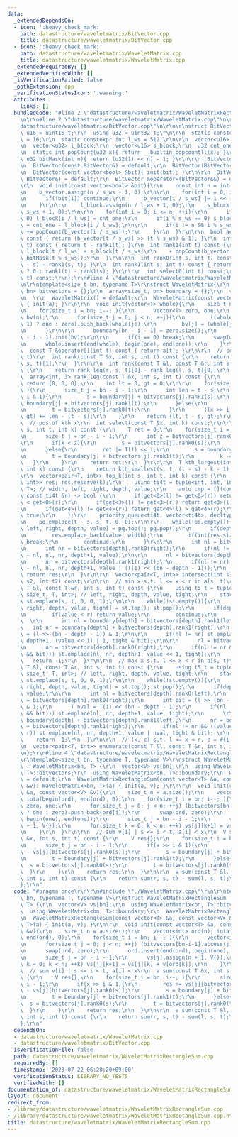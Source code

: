 ```yaml
---
data:
  _extendedDependsOn:
  - icon: ':heavy_check_mark:'
    path: datastructure/waveletmatrix/BitVector.cpp
    title: datastructure/waveletmatrix/BitVector.cpp
  - icon: ':heavy_check_mark:'
    path: datastructure/waveletmatrix/WaveletMatrix.cpp
    title: datastructure/waveletmatrix/WaveletMatrix.cpp
  _extendedRequiredBy: []
  _extendedVerifiedWith: []
  _isVerificationFailed: false
  _pathExtension: cpp
  _verificationStatusIcon: ':warning:'
  attributes:
    links: []
  bundledCode: "#line 2 \"datastructure/waveletmatrix/WaveletMatrixRectangleSum.cpp\"\
    \n\r\n#line 2 \"datastructure/waveletmatrix/WaveletMatrix.cpp\"\n\r\n#line 2 \"\
    datastructure/waveletmatrix/BitVector.cpp\"\n\r\n\r\nstruct BitVector{\r\n  using\
    \ u16 = uint16_t;\r\n  using u32 = uint32_t;\r\n\r\n  static constexpr int s_ws\
    \ = 16;\r\n  static constexpr int l_ws = 512;\r\n\r\n  vector<u16> b_vector;\r\
    \n  vector<u32> l_block;\r\n  vector<u16> s_block;\r\n  u32 cnt_one = 0;\r\n\r\
    \n  static int popCount(u32 x){ return __builtin_popcountll(x); }\r\n  static\
    \ u32 bitMask(int n){ return (u32(1) << n) - 1; }\r\n\r\n  BitVector() = default;\r\
    \n  BitVector(const BitVector&) = default;\r\n  BitVector(BitVector&&) = default;\r\
    \n  BitVector(const vector<bool> &bit){ init(bit); }\r\n\r\n  BitVector &operator=(const\
    \ BitVector&) = default;\r\n  BitVector &operator=(BitVector&&) = default;\r\n\
    \r\n  void init(const vector<bool> &bit){\r\n    const int n = int(bit.size());\r\
    \n    b_vector.assign(n / s_ws + 1, 0);\r\n\r\n    for(int i = 0; i < n; ++i){\r\
    \n      if(!bit[i]) continue;\r\n      b_vector[i / s_ws] |= 1 << (i % s_ws);\r\
    \n    }\r\n\r\n    l_block.assign(n / l_ws + 1, 0);\r\n    s_block.assign(n /\
    \ s_ws + 1, 0);\r\n\r\n    for(int i = 0; i <= n; ++i){\r\n      if(i % l_ws ==\
    \ 0) l_block[i / l_ws] = cnt_one;\r\n      if(i % s_ws == 0) s_block[i / s_ws]\
    \ = cnt_one - l_block[i / l_ws];\r\n\r\n      if(i != n && i % s_ws == 0) cnt_one\
    \ += popCount(b_vector[i / s_ws]);\r\n    }\r\n  }\r\n\r\n  bool access(int t)\
    \ const { return (b_vector[t / s_ws] >> (t % s_ws) & 1); }\r\n  int rank0(int\
    \ t) const { return t - rank1(t); }\r\n  int rank1(int t) const {\r\n    return\
    \ l_block[t / l_ws] + s_block[t / s_ws]\r\n    + popCount(b_vector[t / s_ws] &\
    \ bitMask(t % s_ws));\r\n  }\r\n\r\n  int rank0(int s, int t) const { return (t\
    \ - s) - rank1(s, t); }\r\n  int rank1(int s, int t) const { return (s == t) \
    \ ? 0 : rank1(t) - rank1(s); }\r\n\r\n  int select0(int t) const;\r\n  int select1(int\
    \ t) const;\r\n};\r\n#line 4 \"datastructure/waveletmatrix/WaveletMatrix.cpp\"\
    \n\r\ntemplate<size_t bn, typename T>\r\nstruct WaveletMatrix{\r\n  array<BitVector,\
    \ bn> bitvectors = {};\r\n  array<size_t, bn> boundary = {};\r\n  vector<T> a;\r\
    \n  \r\n  WaveletMatrix() = default;\r\n  WaveletMatrix(const vector<T> &a): a(a)\
    \ { init(a); }\r\n\r\n  void init(vector<T> whole){\r\n    size_t n = whole.size();\r\
    \n    for(size_t i = bn; i--; ){\r\n      vector<T> zero, one;\r\n      vector<bool>\
    \ bv(n);\r\n      for(size_t j = 0; j < n; ++j){\r\n        ((whole[j] >> i &\
    \ 1) ? one : zero).push_back(whole[j]);\r\n        bv[j] = (whole[j] >> i & 1);\r\
    \n      }\r\n\r\n      boundary[bn - i - 1] = zero.size();\r\n      bitvectors[bn\
    \ - i - 1].init(bv);\r\n\r\n      if(i == 0) break;\r\n      swap(whole, zero);\r\
    \n      whole.insert(end(whole), begin(one), end(one));\r\n    }\r\n  }\r\n\r\n\
    \  const T &operator[](int t) const { return a[t]; }\r\n\r\n  // count x in a[s,\
    \ t)\r\n  int rank(const T &x, int s, int t) const {\r\n    return rank_leg(x,\
    \ s, t)[1];\r\n  }\r\n\r\n  int rank(const T &l, const T &r, int s, int t) const\
    \ {\r\n    return rank_leg(r, s, t)[0] - rank_leg(l, s, t)[0];\r\n  }\r\n\r\n\
    \  array<int, 3> rank_leg(const T &x, int s, int t) const {\r\n    if(s >= t)\
    \ return {0, 0, 0};\r\n    int lt = 0, gt = 0;\r\n\r\n    for(size_t i = bn; i--;\
    \ ){\r\n      size_t j = bn - i - 1;\r\n      int len = t - s;\r\n      if(x >>\
    \ i & 1){\r\n        s = boundary[j] + bitvectors[j].rank1(s);\r\n        t =\
    \ boundary[j] + bitvectors[j].rank1(t);\r\n      }else{\r\n        s = bitvectors[j].rank0(s);\r\
    \n        t = bitvectors[j].rank0(t);\r\n      }\r\n      ((x >> i & 1) ? lt :\
    \ gt) += len - (t - s);\r\n    }\r\n    return {lt, t - s, gt};\r\n  }\r\n\r\n\
    \  // pos of kth x\r\n  int select(const T &x, int k) const;\r\n\r\n  T kth_smallest(int\
    \ s, int t, int k) const {\r\n    T ret = 0;\r\n    for(size_t i = bn; i--; ){\r\
    \n      size_t j = bn - i - 1;\r\n      int z = bitvectors[j].rank0(s, t);\r\n\
    \r\n      if(k < z){\r\n        s = bitvectors[j].rank0(s);\r\n        t = bitvectors[j].rank0(t);\r\
    \n      }else{\r\n        ret |= T(1) << i;\r\n        s = boundary[j] + bitvectors[j].rank1(s);\r\
    \n        t = boundary[j] + bitvectors[j].rank1(t);\r\n        k -= z;\r\n   \
    \   }\r\n    }\r\n    return ret;\r\n  }\r\n\r\n  T kth_largest(int s, int t,\
    \ int k) const {\r\n    return kth_smallest(s, t, (t - s) - k - 1);\r\n  }\r\n\
    \r\n  vector<pair<T, int>> top_k(int s, int t, int k) const {\r\n    vector<pair<T,\
    \ int>> res; res.reserve(k);\r\n    using ti4t = tuple<int, int, int, size_t,\
    \ T>; // width, left, right, depth, value;\r\n    auto cmp = [](const ti4t &l,\
    \ const ti4t &r) -> bool {\r\n      if(get<0>(l) != get<0>(r)) return get<0>(l)\
    \ < get<0>(r);\r\n      if(get<3>(l) != get<3>(r)) return get<3>(l) > get<3>(r);\r\
    \n      if(get<4>(l) != get<4>(r)) return get<4>(l) > get<4>(r);\r\n      return\
    \ true;\r\n    };\r\n    priority_queue<ti4t, vector<ti4t>, decltype(cmp)> pq{cmp};\r\
    \n    pq.emplace(t - s, s, t, 0, 0);\r\n\r\n    while(!pq.empty()){\r\n      auto[width,\
    \ left, right, depth, value] = pq.top(); pq.pop();\r\n      if(depth >= bn){\r\
    \n        res.emplace_back(value, width);\r\n        if(int(res.size()) >= k)\
    \ break;\r\n        continue;\r\n      }\r\n\r\n      int nl = bitvectors[depth].rank0(left);\r\
    \n      int nr = bitvectors[depth].rank0(right);\r\n      if(nl != nr) pq.emplace(nr\
    \ - nl, nl, nr, depth+1, value);\r\n\r\n      nl = bitvectors[depth].rank1(left);\r\
    \n      nr = bitvectors[depth].rank1(right);\r\n      if(nl != nr) pq.emplace(nr\
    \ - nl, nl, nr, depth+1, value | (T(1) << (bn - depth - 1)));\r\n    }\r\n   \
    \ return res;\r\n  }\r\n\r\n  vector<pair<T, int>> intersect(int s1, int t1, int\
    \ s2, int t2) const;\r\n\r\n  // min x s.t. l <= x < r in a[s, t)\r\n  T get_min(const\
    \ T &l, const T &r, int s, int t) const {\r\n    using t5_t = tuple<int, int,\
    \ size_t, T, int>; // left, right, depth, value, tight;\r\n    stack<t5_t> st;\
    \ st.emplace(s, t, 0, 0, 1);\r\n\r\n    while(!st.empty()){\r\n      auto[left,\
    \ right, depth, value, tight] = st.top(); st.pop();\r\n      if(depth == bn){\r\
    \n        if(value < r) return value;\r\n        continue;\r\n      }\r\n    \
    \  \r\n      int nl = boundary[depth] + bitvectors[depth].rank1(left);\r\n   \
    \   int nr = boundary[depth] + bitvectors[depth].rank1(right);\r\n      int bit\
    \ = (l >> (bn - depth - 1)) & 1;\r\n\r\n      if(nl != nr) st.emplace(nl, nr,\
    \ depth+1, (value << 1) | 1, tight & bit);\r\n\r\n      nl = bitvectors[depth].rank0(left);\r\
    \n      nr = bitvectors[depth].rank0(right);\r\n      if(nl != nr && (!(tight\
    \ && bit))) st.emplace(nl, nr, depth+1, value << 1, tight);\r\n    }\r\n\r\n \
    \   return -1;\r\n  }\r\n\r\n  // max x s.t. l <= x < r in a[s, t)\r\n  T get_max(const\
    \ T &l, const T &r, int s, int t) const {\r\n    using t5_t = tuple<int, int,\
    \ size_t, T, int>; // left, right, depth, value, tight;\r\n    stack<t5_t> st;\
    \ st.emplace(s, t, 0, 0, 1);\r\n\r\n    while(!st.empty()){\r\n      auto[left,\
    \ right, depth, value, tight] = st.top(); st.pop();\r\n      if(depth == bn) return\
    \ value;\r\n\r\n      int nl = bitvectors[depth].rank0(left);\r\n      int nr\
    \ = bitvectors[depth].rank0(right);\r\n      int bit = (l >> (bn - depth - 1))\
    \ & 1;\r\n      T nval = T(1) << (bn - depth - 1);\r\n      if(nl != nr && (!(tight\
    \ && bit))) st.emplace(nl, nr, depth+1, value, tight);\r\n      \r\n      nl =\
    \ boundary[depth] + bitvectors[depth].rank1(left);\r\n      nr = boundary[depth]\
    \ + bitvectors[depth].rank1(right);\r\n      if(nl != nr && ((value | nval) <\
    \ r)) st.emplace(nl, nr, depth+1, value | nval, tight & bit); \r\n    }\r\n\r\n\
    \    return -1;\r\n  }\r\n\r\n  // (x, c) s.t. l <= x < r, c = #{i | ai = x}\r\
    \n  vector<pair<T, int>> enumerate(const T &l, const T &r, int s, int t) const;\r\
    \n};\r\n#line 4 \"datastructure/waveletmatrix/WaveletMatrixRectangleSum.cpp\"\n\
    \r\ntemplate<size_t bn, typename T, typename V>\r\nstruct WaveletMatrixRectangleSum\
    \ : WaveletMatrix<bn, T> {\r\n  vector<V> vs[bn];\r\n  using WaveletMatrix<bn,\
    \ T>::bitvectors;\r\n  using WaveletMatrix<bn, T>::boundary;\r\n  WaveletMatrixRectangleSum()\
    \ = default;\r\n  WaveletMatrixRectangleSum(const vector<T> &a, const vector<V>\
    \ &v): WaveletMatrix<bn, T>(a) { init(a, v); }\r\n\r\n  void init(const vector<T>\
    \ &a, const vector<V> &v){\r\n    size_t n = a.size();\r\n    vector<int> ord(n);\
    \ iota(begin(ord), end(ord), 0);\r\n    for(size_t i = bn; i--; ){\r\n      vector<int>\
    \ zero, one;\r\n      for(size_t j = 0; j < n; ++j) (bitvectors[bn-i-1].access(j)\
    \ ? one : zero).push_back(ord[j]);\r\n      swap(ord, zero);\r\n      ord.insert(end(ord),\
    \ begin(one), end(one));\r\n      size_t j = bn - i - 1;\r\n      vs[j].assign(n\
    \ + 1, V{});\r\n      for(size_t k = 0; k < n; ++k) vs[j][k+1] = vs[j][k] + v[ord[k]];\r\
    \n    }\r\n  }\r\n\r\n  // sum v[i] | s <= i < t, a[i] < x\r\n  V sum(const T\
    \ &x, int s, int t) const {\r\n    V res{};\r\n    for(size_t i = bn; i--; ){\r\
    \n      size_t j = bn - i - 1;\r\n      if(x >> i & 1){\r\n        res += vs[j][bitvectors[j].rank0(t)]\
    \ - vs[j][bitvectors[j].rank0(s)];\r\n        s = boundary[j] + bitvectors[j].rank1(s);\r\
    \n        t = boundary[j] + bitvectors[j].rank1(t);\r\n      }else{\r\n      \
    \  s = bitvectors[j].rank0(s);\r\n        t = bitvectors[j].rank0(t);\r\n    \
    \  }\r\n    }\r\n    return res;\r\n  }\r\n\r\n  V sum(const T &l, const T &r,\
    \ int s, int t) const {\r\n    return sum(r, s, t) - sum(l, s, t);\r\n  }\r\n\
    };\r\n"
  code: "#pragma once\r\n\r\n#include \"./WaveletMatrix.cpp\"\r\n\r\ntemplate<size_t\
    \ bn, typename T, typename V>\r\nstruct WaveletMatrixRectangleSum : WaveletMatrix<bn,\
    \ T> {\r\n  vector<V> vs[bn];\r\n  using WaveletMatrix<bn, T>::bitvectors;\r\n\
    \  using WaveletMatrix<bn, T>::boundary;\r\n  WaveletMatrixRectangleSum() = default;\r\
    \n  WaveletMatrixRectangleSum(const vector<T> &a, const vector<V> &v): WaveletMatrix<bn,\
    \ T>(a) { init(a, v); }\r\n\r\n  void init(const vector<T> &a, const vector<V>\
    \ &v){\r\n    size_t n = a.size();\r\n    vector<int> ord(n); iota(begin(ord),\
    \ end(ord), 0);\r\n    for(size_t i = bn; i--; ){\r\n      vector<int> zero, one;\r\
    \n      for(size_t j = 0; j < n; ++j) (bitvectors[bn-i-1].access(j) ? one : zero).push_back(ord[j]);\r\
    \n      swap(ord, zero);\r\n      ord.insert(end(ord), begin(one), end(one));\r\
    \n      size_t j = bn - i - 1;\r\n      vs[j].assign(n + 1, V{});\r\n      for(size_t\
    \ k = 0; k < n; ++k) vs[j][k+1] = vs[j][k] + v[ord[k]];\r\n    }\r\n  }\r\n\r\n\
    \  // sum v[i] | s <= i < t, a[i] < x\r\n  V sum(const T &x, int s, int t) const\
    \ {\r\n    V res{};\r\n    for(size_t i = bn; i--; ){\r\n      size_t j = bn -\
    \ i - 1;\r\n      if(x >> i & 1){\r\n        res += vs[j][bitvectors[j].rank0(t)]\
    \ - vs[j][bitvectors[j].rank0(s)];\r\n        s = boundary[j] + bitvectors[j].rank1(s);\r\
    \n        t = boundary[j] + bitvectors[j].rank1(t);\r\n      }else{\r\n      \
    \  s = bitvectors[j].rank0(s);\r\n        t = bitvectors[j].rank0(t);\r\n    \
    \  }\r\n    }\r\n    return res;\r\n  }\r\n\r\n  V sum(const T &l, const T &r,\
    \ int s, int t) const {\r\n    return sum(r, s, t) - sum(l, s, t);\r\n  }\r\n\
    };\r\n"
  dependsOn:
  - datastructure/waveletmatrix/WaveletMatrix.cpp
  - datastructure/waveletmatrix/BitVector.cpp
  isVerificationFile: false
  path: datastructure/waveletmatrix/WaveletMatrixRectangleSum.cpp
  requiredBy: []
  timestamp: '2023-07-22 06:20:20+09:00'
  verificationStatus: LIBRARY_NO_TESTS
  verifiedWith: []
documentation_of: datastructure/waveletmatrix/WaveletMatrixRectangleSum.cpp
layout: document
redirect_from:
- /library/datastructure/waveletmatrix/WaveletMatrixRectangleSum.cpp
- /library/datastructure/waveletmatrix/WaveletMatrixRectangleSum.cpp.html
title: datastructure/waveletmatrix/WaveletMatrixRectangleSum.cpp
---
```

